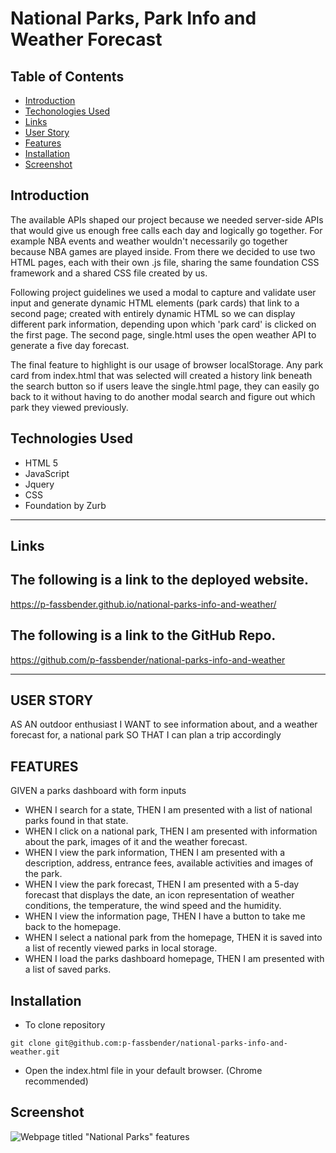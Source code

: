 # National Parks, Park Info and Weather Forecast

## Table of Contents

-   [Introduction](#introduction)
-   [Techonologies Used](#technologies-used)
-   [Links](#links)
-   [User Story](#user-story)
-   [Features](#features)
-   [Installation](#installation)
-   [Screenshot](#screenshot)

## Introduction

The available APIs shaped our project because we needed server-side APIs that would give us enough free calls each day and logically go together. For example NBA events and weather wouldn't necessarily go together because NBA games are played inside. From there we decided to use two HTML pages, each with their own .js file, sharing the same foundation CSS framework and a shared CSS file created by us.

Following project guidelines we used a modal to capture and validate user input and generate dynamic HTML elements (park cards) that link to a second page; created with entirely dynamic HTML so we can display different park information, depending upon which 'park card' is clicked on the first page. The second page, single.html uses the open weather API to generate a five day forecast.

The final feature to highlight is our usage of browser localStorage. Any park card from index.html that was selected will created a history link beneath the search button so if users leave the single.html page, they can easily go back to it without having to do another modal search and figure out which park they viewed previously.

## Technologies Used

-   HTML 5
-   JavaScript
-   Jquery
-   CSS
-   Foundation by Zurb

---

## Links

## The following is a link to the deployed website.

https://p-fassbender.github.io/national-parks-info-and-weather/

## The following is a link to the GitHub Repo.

https://github.com/p-fassbender/national-parks-info-and-weather

---

## USER STORY

AS AN outdoor enthusiast
I WANT to see information about, and a weather forecast for, a national park
SO THAT I can plan a trip accordingly

## FEATURES

GIVEN a parks dashboard with form inputs

-   WHEN I search for a state, THEN I am presented with a list of national parks found in that state.
-   WHEN I click on a national park, THEN I am presented with information about the park, images of it and the weather forecast.
-   WHEN I view the park information, THEN I am presented with a description, address, entrance fees, available activities and images of the park.
-   WHEN I view the park forecast, THEN I am presented with a 5-day forecast that displays the date, an icon representation of weather conditions, the temperature, the wind speed and the humidity.
-   WHEN I view the information page, THEN I have a button to take me back to the homepage.
-   WHEN I select a national park from the homepage, THEN it is saved into a list of recently viewed parks in local storage.
-   WHEN I load the parks dashboard homepage, THEN I am presented with a list of saved parks.

## Installation

-   To clone repository

```
git clone git@github.com:p-fassbender/national-parks-info-and-weather.git
```

-   Open the index.html file in your default browser. (Chrome recommended)

## Screenshot

![Webpage titled "National Parks" features ](./assets/national-parks-screenshot.gif)
